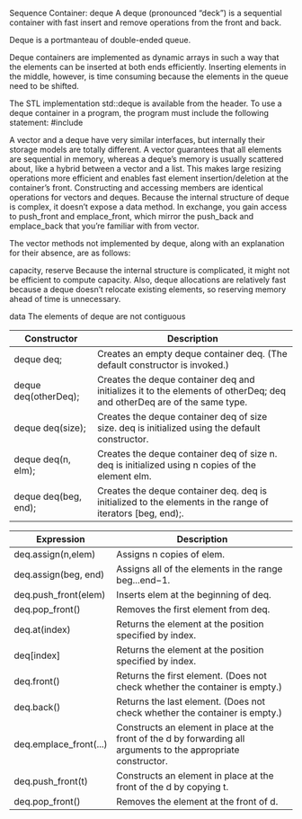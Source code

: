 Sequence Container: deque
A deque (pronounced “deck”) is a sequential container with fast insert and
remove operations from the front and back.

Deque is a portmanteau of double-ended queue.

Deque containers are implemented as dynamic arrays in such a way that the elements can be inserted at both ends efficiently. Inserting elements in the middle, however, is time consuming because the elements in the queue need to be shifted.

The STL implementation std::deque is available from the <deque> header. To use a deque container in a program, the program must include the following statement:
#include <deque>

A vector and a deque have very similar interfaces, but internally their
storage models are totally different. A vector guarantees that all elements
are sequential in memory, whereas a deque’s memory is usually scattered
about, like a hybrid between a vector and a list. This makes large resizing
operations more efficient and enables fast element insertion/deletion at the
container’s front.
Constructing and accessing members are identical operations for vectors
and deques.
Because the internal structure of deque is complex, it doesn’t expose a
data method. In exchange, you gain access to push_front and emplace_front,
which mirror the push_back and emplace_back that you’re familiar with from
vector.

The vector methods not implemented by deque, along with an explanation
for their absence, are as follows:

capacity, reserve
  Because the internal structure is complicated, it might not be efficient to compute capacity. Also, deque allocations are relatively fast because a deque doesn’t relocate existing elements, so reserving memory ahead of time is unnecessary.

data
  The elements of deque are not contiguous


| Constructor | Description |
|-------------|-------------|
| deque<elementType> deq; | Creates an empty deque container deq. (The default constructor is invoked.) |
| deque<elementType> deq(otherDeq); | Creates the deque container deq and initializes it to the elements of otherDeq; deq and otherDeq are of the same type. |
| deque<elementType> deq(size); | Creates the deque container deq of size size. deq is initialized using the default constructor. |
| deque<elementType> deq(n, elm); | Creates the deque container deq of size n. deq is initialized using n copies of the element elm. |
| deque<elementType> deq(beg, end); | Creates the deque container deq. deq is initialized to the elements in the range of iterators [beg, end);. |

| Expression  | Description |
|-------------|-------------|
| deq.assign(n,elem) | Assigns n copies of elem. |
| deq.assign(beg, end) | Assigns all of the elements in the range beg...end−1. |
| deq.push_front(elem) | Inserts elem at the beginning of deq. |
|deq.pop_front() | Removes the first element from deq. |
| deq.at(index)  | Returns the element at the position specified by index. |
| deq[index] | Returns the element at the position specified by index. |
| deq.front() | Returns the first element. (Does not check whether the container is empty.) |
| deq.back() | Returns the last element. (Does not check whether the container is empty.) |
| deq.emplace_front(...) | Constructs an element in place at the front of the d by forwarding all arguments to the appropriate constructor. |
| deq.push_front(t) | Constructs an element in place at the front of the d by copying t. |
| deq.pop_front() | Removes the element at the front of d. |
